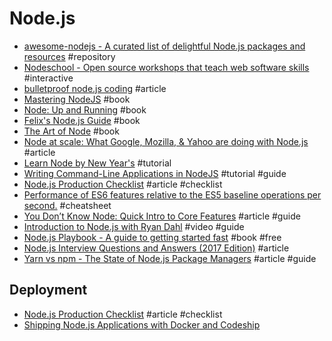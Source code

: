 # Node.js

- [awesome-nodejs - A curated list of delightful Node.js packages and resources](https://github.com/sindresorhus/awesome-nodejs) #repository
- [Nodeschool - Open source workshops that teach web software skills](http://nodeschool.io) #interactive
- [bulletproof node.js coding](http://stella.laurenzo.org/2011/03/bulletproof-node-js-coding) #article
- [Mastering NodeJS](http://visionmedia.github.io/masteringnode) #book
- [Node: Up and Running](http://chimera.labs.oreilly.com/books/1234000001808/index.html) #book
- [Felix's Node.js Guide](http://nodeguide.com) #book
- [The Art of Node](https://github.com/maxogden/art-of-node/#the-art-of-node) #book
- [Node at scale: What Google, Mozilla, & Yahoo are doing with Node.js](http://venturebeat.com/2012/01/24/node-at-google-mozilla-yahoo/) #article
- [Learn Node by New Year's](https://www.thinkful.com/learn-node-for-free) #tutorial
- [Writing Command-Line Applications in NodeJS](https://medium.freecodecamp.com/writing-command-line-applications-in-nodejs-2cf8327eee2) #tutorial #guide
- [Node.js Production Checklist](https://blog.risingstack.com/node-js-production-checklist/) #article #checklist
- [Performance of ES6 features relative to the ES5 baseline operations per second.](http://kpdecker.github.io/six-speed/) #cheatsheet 
- [You Don’t Know Node: Quick Intro to Core Features](http://webapplog.com/you-dont-know-node/?utm_source=hashnode.com) #article #guide
- [Introduction to Node.js with Ryan Dahl](https://www.youtube.com/watch?v=jo_B4LTHi3I) #video #guide
- [Node.js Playbook - A guide to getting started fast](https://github.com/HiFaraz/node-playbook) #book #free
- [Node.js Interview Questions and Answers (2017 Edition)](https://blog.risingstack.com/node-js-interview-questions-and-answers-2017/) #article
- [Yarn vs npm - The State of Node.js Package Managers](https://blog.risingstack.com/yarn-vs-npm-node-js-package-managers/) #article #guide

## Deployment

- [Node.js Production Checklist](https://blog.risingstack.com/node-js-production-checklist/) #article #checklist
- [Shipping Node.js Applications with Docker and Codeship](https://blog.risingstack.com/shipping-node-js-applications-with-docker-and-codeship/)
